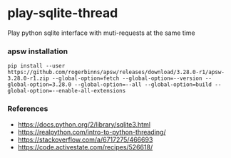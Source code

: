# play-sqlite-thread
Play python sqlite interface with muti-requests at the same time

### apsw installation
```
pip install --user https://github.com/rogerbinns/apsw/releases/download/3.28.0-r1/apsw-3.28.0-r1.zip --global-option=fetch --global-option=--version --global-option=3.28.0 --global-option=--all --global-option=build --global-option=--enable-all-extensions
```

### References
* https://docs.python.org/2/library/sqlite3.html
* https://realpython.com/intro-to-python-threading/
* https://stackoverflow.com/a/6717275/466693
* https://code.activestate.com/recipes/526618/
